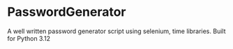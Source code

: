 # PasswordGenerator
A well written password generator script using selenium, time libraries. Built for Python 3.12
